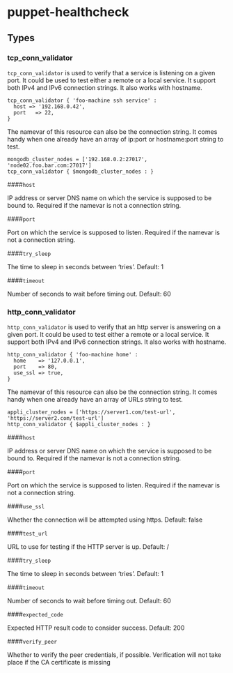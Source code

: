 # puppet-healthcheck

## Types

### tcp_conn_validator

`tcp_conn_validator` is used to verify that a service is listening on a given port.
It could be used to test either a remote or a local service. It support both IPv4 and
IPv6 connection strings. It also works with hostname.

```puppet
tcp_conn_validator { 'foo-machine ssh service' :
  host => '192.168.0.42',
  port   => 22,
}
```

The namevar of this resource can also be the connection string. It comes handy when
one already have an array of ip:port or hostname:port string to test.

```puppet
mongodb_cluster_nodes = ['192.168.0.2:27017', 'node02.foo.bar.com:27017']
tcp_conn_validator { $mongodb_cluster_nodes : }
```

####`host`

IP address or server DNS name on which the service is supposed to be bound to. Required if the namevar is not a connection string.

####`port`

Port on which the service is supposed to listen. Required if the namevar is not a connection string.

####`try_sleep`

The time to sleep in seconds between ‘tries’. Default: 1

####`timeout`

Number of seconds to wait before timing out. Default: 60

### http_conn_validator

`http_conn_validator` is used to verify that an http server is answering on a given port.
It could be used to test either a remote or a local service. It support both IPv4 and
IPv6 connection strings. It also works with hostname.

```puppet
http_conn_validator { 'foo-machine home' :
  home    => '127.0.0.1',
  port    => 80,
  use_ssl => true,
}
```

The namevar of this resource can also be the connection string. It comes handy when
one already have an array of URLs string to test.

```puppet
appli_cluster_nodes = ['https://server1.com/test-url', 'https://server2.com/test-url']
http_conn_validator { $appli_cluster_nodes : }
```

####`host`

IP address or server DNS name on which the service is supposed to be bound to. Required if the namevar is not a connection string.

####`port`

Port on which the service is supposed to listen. Required if the namevar is not a connection string.

####`use_ssl`

Whether the connection will be attempted using https. Default: false

####`test_url`

URL to use for testing if the HTTP server is up. Default: /

####`try_sleep`

The time to sleep in seconds between ‘tries’. Default: 1

####`timeout`

Number of seconds to wait before timing out. Default: 60

####`expected_code`

Expected HTTP result code to consider success. Default: 200

####`verify_peer`

Whether to verify the peer credentials, if possible. Verification will not take place if the CA certificate is missing


